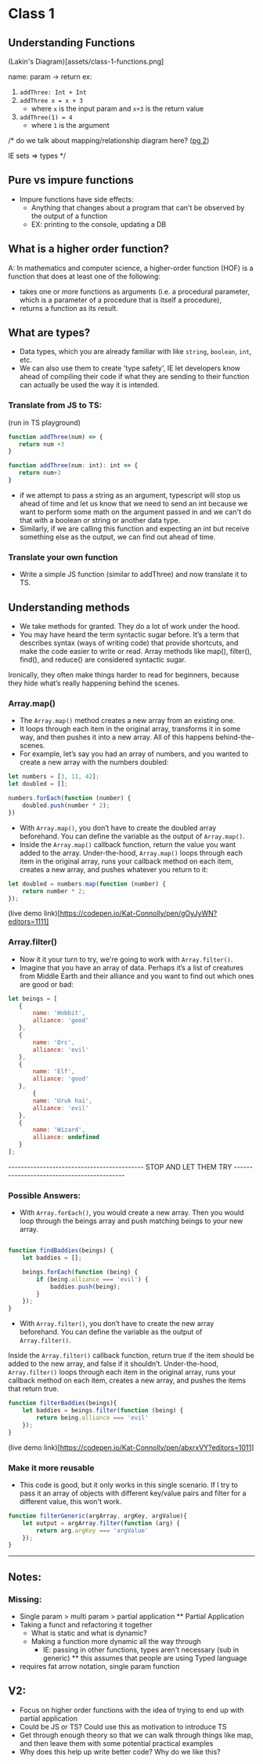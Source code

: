 # Class 1

## Understanding Functions

(Lakin's Diagram)[assets/class-1-functions.png]

name: param -> return
ex: 
1. `addThree: Int + Int`
2. `addThree x = x + 3`
    - where `x` is the input param and `x+3` is the return value
3. `addThree(1) = 4`
    - where `1` is the argument

/* do we talk about mapping/relationship diagram here?  ([pg 2](https://drive.google.com/drive/u/0/folders/1UmkQXJQmAskiqhdkjV3sUzObX9ud2Lu9))

IE sets => types
*/

## Pure vs impure functions
- Impure functions have side effects: 
    - Anything that changes about a program that can't be observed by the output  of a function
    - EX: printing to the console, updating a DB

## What is a higher order function? 
A: In mathematics and computer science, a higher-order function (HOF) is a function that does at least one of the following:

- takes one or more functions as arguments (i.e. a procedural parameter, which is a parameter of a procedure that is itself a procedure),
- returns a function as its result.

## What are types?
- Data types, which you are already familiar with like `string`, `boolean`, `int`, etc. 
- We can also use them to create 'type safety', IE let developers know ahead of compiling their code if what they are sending to their function can actually be used the way it is intended. 

### Translate from JS to TS: 
(run in TS playground)
 ```js
function addThree(num) => {
    return num +3
}
 ```

 ```ts 
 function addThree(num: int): int => {
    return num+3
 }
 ```
 - if we attempt to pass a string as an argument, typescript will stop us ahead of time and let us know that we need to send an int because we want to perform some math on the argument passed in and we can't do that with a boolean or string or another data type. 
 - Similarly, if we are calling this function and expecting an int but receive something else as the output, we can find out ahead of time. 

 ### Translate your own function
 - Write a simple JS function (similar to addThree) and now translate it to TS. 

 ## Understanding methods

 - We take methods for granted. They do a lot of work under the hood. 
 - You may have heard the term syntactic sugar before. It’s a term that describes syntax (ways of writing code) that provide shortcuts, and make the code easier to write or read. Array methods like map(), filter(), find(), and reduce() are considered syntactic sugar.

Ironically, they often make things harder to read for beginners, because they hide what’s really happening behind the scenes.

### Array.map()
- The `Array.map()` method creates a new array from an existing one.
- It loops through each item in the original array, transforms it in some way, and then pushes it into a new array. All of this happens behind-the-scenes.
- For example, let’s say you had an array of numbers, and you wanted to create a new array with the numbers doubled: 

```js
let numbers = [3, 11, 42];
let doubled = [];

numbers.forEach(function (number) {
    doubled.push(number * 2);
})
```

- With `Array.map()`, you don’t have to create the doubled array beforehand. You can define the variable as the output of `Array.map()`.
 - Inside the `Array.map()` callback function, return the value you want added to the array. Under-the-hood, `Array.map()` loops through each item in the original array, runs your callback method on each item, creates a new array, and pushes whatever you return to it: 

```js
let doubled = numbers.map(function (number) {
	return number * 2;
});
```

(live demo link)[https://codepen.io/Kat-Connolly/pen/gOyJyWN?editors=1111]

### Array.filter()
- Now it it your turn to try, we're going to work with `Array.filter()`.
- Imagine that you have an array of data. Perhaps it’s a list of creatures from Middle Earth and their alliance and you want to find out which ones are good or bad: 
 
 ```js
 let beings = [
	{
		name: 'Hobbit',
		alliance: 'good'
	},
	{
		name: 'Orc',
		alliance: 'evil'
	},
	{
		name: 'Elf',
		alliance: 'good'
	},
    	{
		name: 'Uruk hai',
		alliance: 'evil'
	},
	{
		name: 'Wizard',
		alliance: undefined
	}
];
 ```

 ------------------------------------------- STOP AND LET THEM TRY -------------------------------------------
### Possible Answers: 

- With `Array.forEach()`, you would create a new array. Then you would loop through the beings array and push matching beings to your new array.

```js

function findBaddies(beings) {
    let baddies = [];

    beings.forEach(function (being) {
        if (being.alliance === 'evil') {
            baddies.push(being);
        }
    });
}
```

- With `Array.filter()`, you don’t have to create the new array beforehand. You can define the variable as the output of `Array.filter()`.

Inside the `Array.filter()` callback function, return true if the item should be added to the new array, and false if it shouldn’t. Under-the-hood, `Array.filter()` loops through each item in the original array, runs your callback method on each item, creates a new array, and pushes the items that return true.

```js
function filterBaddies(beings){
    let baddies = beings.filter(function (being) {
        return being.alliance === 'evil'
    });
}
```
(live demo link)[https://codepen.io/Kat-Connolly/pen/abxrxVY?editors=1011]

### Make it more reusable
- This code is good, but it only works in this single scenario. If I try to pass it an array of objects with different key/value pairs and filter for a different value, this won't work.

```js
function filterGeneric(argArray, argKey, argValue){
    let output = argArray.filter(function (arg) {
        return arg.argKey === 'argValue'
    });
}
```


---------------------
## Notes: 
### Missing: 
- Single param > multi param > partial application
** Partial Application
- Taking a funct and refactoring it together
    - What is static and what is dynamic? 
    - Making a function more dynamic all the way through
        - IE: passing in other functions, types aren't necessary (sub in generic)
    ** this assumes that people are using Typed language
- requires fat arrow notation, single param function 
## V2: 
- Focus on higher order functions with the idea of trying to end up with partial application
- Could be JS or TS?
    Could use this as motivation to introduce TS
- Get through enough theory so that we can walk through things like map, and then leave them with some potential practical examples
- Why does this help up write better code? Why do we like this?